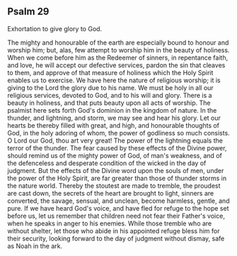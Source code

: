 ## Psalm 29

Exhortation to give glory to God.

The mighty and honourable of the earth are especially bound to honour and worship him; but, alas, few attempt to worship him in the beauty of holiness. When we come before him as the Redeemer of sinners, in repentance faith, and love, he will accept our defective services, pardon the sin that cleaves to them, and approve of that measure of holiness which the Holy Spirit enables us to exercise. We have here the nature of religious worship; it is giving to the Lord the glory due to his name. We must be holy in all our religious services, devoted to God, and to his will and glory. There is a beauty in holiness, and that puts beauty upon all acts of worship. The psalmist here sets forth God's dominion in the kingdom of nature. In the thunder, and lightning, and storm, we may see and hear his glory. Let our hearts be thereby filled with great, and high, and honourable thoughts of God, in the holy adoring of whom, the power of godliness so much consists. O Lord our God, thou art very great! The power of the lightning equals the terror of the thunder. The fear caused by these effects of the Divine power, should remind us of the mighty power of God, of man's weakness, and of the defenceless and desperate condition of the wicked in the day of judgment. But the effects of the Divine word upon the souls of men, under the power of the Holy Spirit, are far greater than those of thunder storms in the nature world. Thereby the stoutest are made to tremble, the proudest are cast down, the secrets of the heart are brought to light, sinners are converted, the savage, sensual, and unclean, become harmless, gentle, and pure. If we have heard God's voice, and have fled for refuge to the hope set before us, let us remember that children need not fear their Father's voice, when he speaks in anger to his enemies. While those tremble who are without shelter, let those who abide in his appointed refuge bless him for their security, looking forward to the day of judgment without dismay, safe as Noah in the ark.

